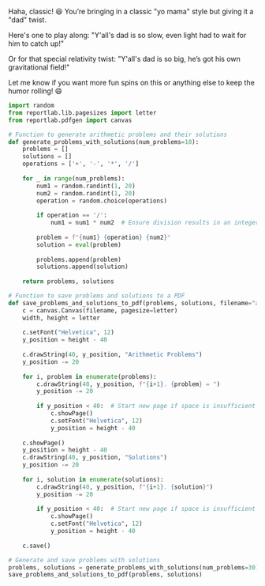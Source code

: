 Haha, classic! 😆 You’re bringing in a classic "yo mama" style but giving it a "dad" twist.

Here's one to play along:
"Y'all's dad is so slow, even light had to wait for him to catch up!" 

Or for that special relativity twist:
"Y'all's dad is so big, he’s got his own gravitational field!"

Let me know if you want more fun spins on this or anything else to keep the humor rolling! 😄


```python
import random
from reportlab.lib.pagesizes import letter
from reportlab.pdfgen import canvas

# Function to generate arithmetic problems and their solutions
def generate_problems_with_solutions(num_problems=10):
    problems = []
    solutions = []
    operations = ['+', '-', '*', '/']
    
    for _ in range(num_problems):
        num1 = random.randint(1, 20)
        num2 = random.randint(1, 20)
        operation = random.choice(operations)
        
        if operation == '/':
            num1 = num1 * num2  # Ensure division results in an integer
        
        problem = f"{num1} {operation} {num2}"
        solution = eval(problem)
        
        problems.append(problem)
        solutions.append(solution)
    
    return problems, solutions

# Function to save problems and solutions to a PDF
def save_problems_and_solutions_to_pdf(problems, solutions, filename="arithmetic_problems_solutions.pdf"):
    c = canvas.Canvas(filename, pagesize=letter)
    width, height = letter
    
    c.setFont("Helvetica", 12)
    y_position = height - 40
    
    c.drawString(40, y_position, "Arithmetic Problems")
    y_position -= 20
    
    for i, problem in enumerate(problems):
        c.drawString(40, y_position, f"{i+1}. {problem} = ")
        y_position -= 20
        
        if y_position < 40:  # Start new page if space is insufficient
            c.showPage()
            c.setFont("Helvetica", 12)
            y_position = height - 40
    
    c.showPage()
    y_position = height - 40
    c.drawString(40, y_position, "Solutions")
    y_position -= 20
    
    for i, solution in enumerate(solutions):
        c.drawString(40, y_position, f"{i+1}. {solution}")
        y_position -= 20
        
        if y_position < 40:  # Start new page if space is insufficient
            c.showPage()
            c.setFont("Helvetica", 12)
            y_position = height - 40
    
    c.save()

# Generate and save problems with solutions
problems, solutions = generate_problems_with_solutions(num_problems=30)
save_problems_and_solutions_to_pdf(problems, solutions)
```
